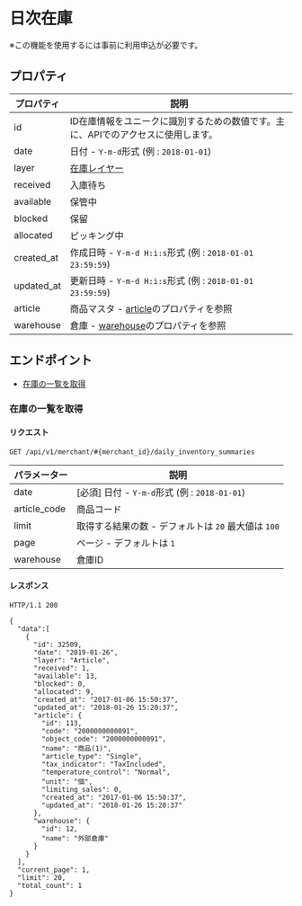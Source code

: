 # 日次在庫

※この機能を使用するには事前に利用申込が必要です。

## プロパティ

| プロパティ | 説明 |
| --- | --- |
| id | ID在庫情報をユニークに識別するための数値です。主に、APIでのアクセスに使用します。 |
| date | 日付 - `Y-m-d`形式 (例 : `2018-01-01`) |
| layer | [在庫レイヤー](type/inventory_summary_layer.md) |
| received | 入庫待ち |
| available | 保管中 |
| blocked | 保留 |
| allocated | ピッキング中 |
| created\_at | 作成日時 - `Y-m-d H:i:s`形式 (例 : `2018-01-01 23:59:59`) |
| updated\_at | 更新日時 - `Y-m-d H:i:s`形式 (例 : `2018-01-01 23:59:59`) |
| article | 商品マスタ - [article](interface/article.md)のプロパティを参照 |
| warehouse | 倉庫 - [warehouse](interface/warehouse.md)のプロパティを参照 |

## エンドポイント

* [在庫の一覧を取得](#get_list)

### 在庫の一覧を取得

#### リクエスト

`GET /api/v1/merchant/#{merchant_id}/daily_inventory_summaries`

| パラメーター | 説明 |
| --- | --- |
| date | [必須] 日付 - `Y-m-d`形式 (例 : `2018-01-01`) |
| article\_code | 商品コード |
| limit | 取得する結果の数 - デフォルトは `20` 最大値は `100` |
| page | ページ - デフォルトは `1` |
| warehouse | 倉庫ID |

#### レスポンス

`HTTP/1.1 200`

```
{
  "data":[
    {
      "id": 32509,
      "date": "2019-01-26",
      "layer": "Article",
      "received": 1,
      "available": 13,
      "blocked": 0,
      "allocated": 9,
      "created_at": "2017-01-06 15:50:37",
      "updated_at": "2018-01-26 15:20:37",
      "article": {
        "id": 113,
        "code": "2000000000091",
        "object_code": "2000000000091",
        "name": "商品(1)",
        "article_type": "Single",
        "tax_indicator": "TaxIncluded",
        "temperature_control": "Normal",
        "unit": "個",
        "limiting_sales": 0,
        "created_at": "2017-01-06 15:50:37",
        "updated_at": "2018-01-26 15:20:37"
      },
      "warehouse": {
        "id": 12,
        "name": "外部倉庫"
      }
    }
  ],
  "current_page": 1,
  "limit": 20,
  "total_count": 1
}

```


